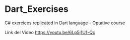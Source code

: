 # Dart_Exercises
C# exercices replicated in Dart language - Optative course


Link del Video https://youtu.be/6Lp5j1U1-Qc
